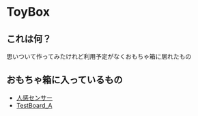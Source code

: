 # ToyBox

## これは何？

思いついて作ってみたけれど利用予定がなくおもちゃ箱に居れたもの

## おもちゃ箱に入っているもの

* [人感センサー](/Photosensors/README.md)
* [TestBoard_A](/TestBoard_A/README.md)
